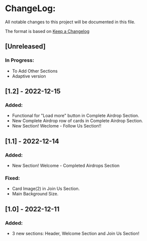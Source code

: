 # ChangeLog:
All notable changes to this project will be documented in this file.

The format is based on [Keep a Changelog](https://keepachangelog.com/en/1.0.0/)

## [Unreleased]
### In Progress:
- To Add Other Sections
- Adaptive version

## [1.2] - 2022-12-15
### Added:
- Functional for "Load more" button in Complete Airdrop Section.
- New Complete Airdrop row of cards in Complete Airdrop Section.
- New Section! Weclome - Follow Us Section!!

## [1.1] - 2022-12-14
### Added:
- New Section! Welcome - Completed Airdrops Section

### Fixed:
- Card Image(2) in Join Us Section.
- Main Background Size.

## [1.0] - 2022-12-11
### Added: 
- 3 new sections: Header, Welcome Section and Join Us Section!
